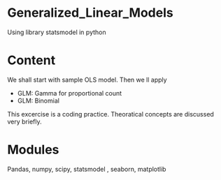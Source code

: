 # Generalized_Linear_Models
Using library statsmodel in python

# Content 

We shall start with sample OLS model. Then we ll apply 

- GLM: Gamma for proportional count  
- GLM: Binomial

This excercise is a coding practice. Theoratical concepts are discussed very briefly.

# Modules

Pandas, numpy, scipy, statsmodel , seaborn, matplotlib
